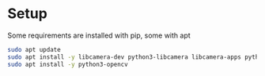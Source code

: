 # Setup
Some requirements are installed with pip, some with apt

```bash
sudo apt update
sudo apt install -y libcamera-dev python3-libcamera libcamera-apps python3-picamera2
sudo apt install -y python3-opencv
```

